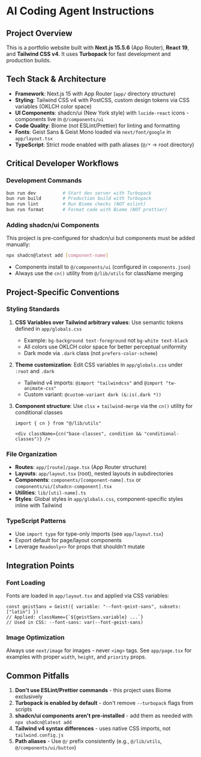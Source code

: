 # AI Coding Agent Instructions

## Project Overview
This is a portfolio website built with **Next.js 15.5.6** (App Router), **React 19**, and **Tailwind CSS v4**. It uses **Turbopack** for fast development and production builds.

## Tech Stack & Architecture
- **Framework**: Next.js 15 with App Router (`app/` directory structure)
- **Styling**: Tailwind CSS v4 with PostCSS, custom design tokens via CSS variables (OKLCH color space)
- **UI Components**: shadcn/ui (New York style) with `lucide-react` icons - components live in `@/components/ui`
- **Code Quality**: Biome (not ESLint/Prettier) for linting and formatting
- **Fonts**: Geist Sans & Geist Mono loaded via `next/font/google` in `app/layout.tsx`
- **TypeScript**: Strict mode enabled with path aliases (`@/*` → root directory)

## Critical Developer Workflows

### Development Commands
```bash
bun run dev          # Start dev server with Turbopack
bun run build        # Production build with Turbopack
bun run lint         # Run Biome checks (NOT eslint)
bun run format       # Format code with Biome (NOT prettier)
```

### Adding shadcn/ui Components
This project is pre-configured for shadcn/ui but components must be added manually:
```bash
npx shadcn@latest add [component-name]
```
- Components install to `@/components/ui` (configured in `components.json`)
- Always use the `cn()` utility from `@/lib/utils` for className merging

## Project-Specific Conventions

### Styling Standards
1. **CSS Variables over Tailwind arbitrary values**: Use semantic tokens defined in `app/globals.css`
   - Example: `bg-background text-foreground` not `bg-white text-black`
   - All colors use OKLCH color space for better perceptual uniformity
   - Dark mode via `.dark` class (not `prefers-color-scheme`)

2. **Theme customization**: Edit CSS variables in `app/globals.css` under `:root` and `.dark`
   - Tailwind v4 imports: `@import "tailwindcss"` and `@import "tw-animate-css"`
   - Custom variant: `@custom-variant dark (&:is(.dark *))`

3. **Component structure**: Use `clsx` + `tailwind-merge` via the `cn()` utility for conditional classes
   ```tsx
   import { cn } from "@/lib/utils"

   <div className={cn("base-classes", condition && "conditional-classes")} />
   ```

### File Organization
- **Routes**: `app/[route]/page.tsx` (App Router structure)
- **Layouts**: `app/layout.tsx` (root), nested layouts in subdirectories
- **Components**: `components/[component-name].tsx` or `components/ui/[shadcn-component].tsx`
- **Utilities**: `lib/[util-name].ts`
- **Styles**: Global styles in `app/globals.css`, component-specific styles inline with Tailwind

### TypeScript Patterns
- Use `import type` for type-only imports (see `app/layout.tsx`)
- Export default for page/layout components
- Leverage `Readonly<>` for props that shouldn't mutate

## Integration Points

### Font Loading
Fonts are loaded in `app/layout.tsx` and applied via CSS variables:
```tsx
const geistSans = Geist({ variable: "--font-geist-sans", subsets: ["latin"] })
// Applied: className={`${geistSans.variable} ...`}
// Used in CSS: --font-sans: var(--font-geist-sans)
```

### Image Optimization
Always use `next/image` for images - never `<img>` tags. See `app/page.tsx` for examples with proper `width`, `height`, and `priority` props.

## Common Pitfalls
1. **Don't use ESLint/Prettier commands** - this project uses Biome exclusively
2. **Turbopack is enabled by default** - don't remove `--turbopack` flags from scripts
3. **shadcn/ui components aren't pre-installed** - add them as needed with `npx shadcn@latest add`
4. **Tailwind v4 syntax differences** - uses native CSS imports, not `tailwind.config.js`
5. **Path aliases** - Use `@/` prefix consistently (e.g., `@/lib/utils`, `@/components/ui/button`)
